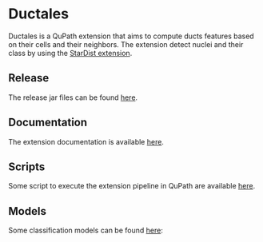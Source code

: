 # Ductales

Ductales is a QuPath extension that aims to compute ducts features based on their cells and their neighbors. The extension detect nuclei and their class by using the [StarDist extension](https://github.com/qupath/qupath-extension-stardist).

## Release

The release jar files can be found [here](/release).

## Documentation

The extension documentation is available [here](/documentation/Ductales_Documentation.pdf).

## Scripts

Some script to execute the extension pipeline in QuPath are available [here](/qupath_scripts).

## Models

Some classification models can be found [here](/models):
